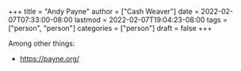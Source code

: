 +++
title = "Andy Payne"
author = ["Cash Weaver"]
date = 2022-02-07T07:33:00-08:00
lastmod = 2022-02-07T19:04:23-08:00
tags = ["person", "person"]
categories = ["person"]
draft = false
+++

Among other things:

-   <https://payne.org/>
